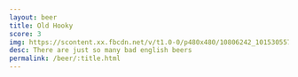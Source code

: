 ```yaml
---
layout: beer
title: Old Hooky
score: 3
img: https://scontent.xx.fbcdn.net/v/t1.0-0/p480x480/10806242_10153055791708745_8168997172530304317_n.jpg?oh=0def68ef458773341493df1869fbb238&oe=588F299D
desc: There are just so many bad english beers
permalink: /beer/:title.html
---
```

